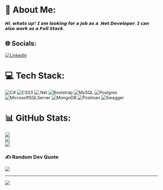 # 💫 About Me:
𝙃𝙞, 𝙬𝙝𝙖𝙩𝙨 𝙪𝙥? 𝙄 𝙖𝙢 𝙡𝙤𝙤𝙠𝙞𝙣𝙜 𝙛𝙤𝙧 𝙖 𝙟𝙤𝙗 𝙖𝙨 𝙖 .𝙉𝙚𝙩 𝘿𝙚𝙫𝙚𝙡𝙤𝙥𝙚𝙧. 𝙄 𝙘𝙖𝙣 𝙖𝙡𝙨𝙤 𝙬𝙤𝙧𝙠 𝙖𝙨 𝙖 𝙁𝙪𝙡𝙡 𝙎𝙩𝙖𝙘𝙠.


## 🌐 Socials:
[![LinkedIn](https://img.shields.io/badge/LinkedIn-%230077B5.svg?logo=linkedin&logoColor=white)](https://linkedin.com/in/www.linkedin.com/in/mehmetcankalabas) 

# 💻 Tech Stack:
![C#](https://img.shields.io/badge/c%23-%23239120.svg?style=flat&logo=c-sharp&logoColor=white) ![CSS3](https://img.shields.io/badge/css3-%231572B6.svg?style=flat&logo=css3&logoColor=white) ![.Net](https://img.shields.io/badge/.NET-5C2D91?style=flat&logo=.net&logoColor=white) ![Bootstrap](https://img.shields.io/badge/bootstrap-%23563D7C.svg?style=flat&logo=bootstrap&logoColor=white) ![MySQL](https://img.shields.io/badge/mysql-%2300f.svg?style=flat&logo=mysql&logoColor=white) ![Postgres](https://img.shields.io/badge/postgres-%23316192.svg?style=flat&logo=postgresql&logoColor=white) ![MicrosoftSQLServer](https://img.shields.io/badge/Microsoft%20SQL%20Sever-CC2927?style=flat&logo=microsoft%20sql%20server&logoColor=white) ![MongoDB](https://img.shields.io/badge/MongoDB-%234ea94b.svg?style=flat&logo=mongodb&logoColor=white) ![Postman](https://img.shields.io/badge/Postman-FF6C37?style=flat&logo=postman&logoColor=white) ![Swagger](https://img.shields.io/badge/-Swagger-%23Clojure?style=flat&logo=swagger&logoColor=white)
# 📊 GitHub Stats:
![](https://github-readme-stats.vercel.app/api?username=MehmetCanKalabas&theme=buefy&hide_border=false&include_all_commits=false&count_private=true)<br/>
![](https://github-readme-streak-stats.herokuapp.com/?user=MehmetCanKalabas&theme=buefy&hide_border=false)<br/>
![](https://github-readme-stats.vercel.app/api/top-langs/?username=MehmetCanKalabas&theme=buefy&hide_border=false&include_all_commits=false&count_private=true&layout=compact)

### ✍️ Random Dev Quote
![](https://quotes-github-readme.vercel.app/api?type=horizontal&theme=radical)

---
[![](https://visitcount.itsvg.in/api?id=MehmetCanKalabas&icon=5&color=0)](https://visitcount.itsvg.in)

<!-- Proudly created with GPRM ( https://gprm.itsvg.in ) -->
